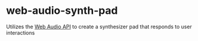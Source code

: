 # web-audio-synth-pad

Utilizes the [Web Audio API](https://developer.mozilla.org/en-US/docs/Web/API/Web_Audio_API) to create a synthesizer pad that responds to user interactions
